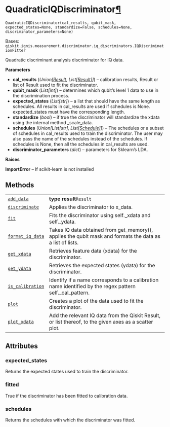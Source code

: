 # QuadraticIQDiscriminator[¶](#quadraticiqdiscriminator "Permalink to this headline")

<span id="undefined" />

`QuadraticIQDiscriminator(cal_results, qubit_mask, expected_states=None, standardize=False, schedules=None, discriminator_parameters=None)`

Bases: `qiskit.ignis.measurement.discriminator.iq_discriminators.IQDiscriminationFitter`

Quadratic discriminant analysis discriminator for IQ data.

**Parameters**

*   **cal\_results** (*Union\[*[*Result*](qiskit.result.Result#qiskit.result.Result "qiskit.result.Result")*, List\[*[*Result*](qiskit.result.Result#qiskit.result.Result "qiskit.result.Result")*]]*) – calibration results, Result or list of Result used to fit the discriminator.
*   **qubit\_mask** (*List\[int]*) – determines which qubit’s level 1 data to use in the discrimination process.
*   **expected\_states** (*List\[str]*) – a list that should have the same length as schedules. All results in cal\_results are used if schedules is None. expected\_states must have the corresponding length.
*   **standardize** (*bool*) – if true the discriminator will standardize the xdata using the internal method \_scale\_data.
*   **schedules** (*Union\[List\[str], List\[*[*Schedule*](qiskit.pulse.Schedule#qiskit.pulse.Schedule "qiskit.pulse.Schedule")*]]*) – The schedules or a subset of schedules in cal\_results used to train the discriminator. The user may also pass the name of the schedules instead of the schedules. If schedules is None, then all the schedules in cal\_results are used.
*   **discriminator\_parameters** (*dict*) – parameters for Sklearn’s LDA.

**Raises**

**ImportError** – If scikit-learn is not installed

## Methods

|                                                                                                                                                                                                                          |                                                                                                            |
| ------------------------------------------------------------------------------------------------------------------------------------------------------------------------------------------------------------------------ | ---------------------------------------------------------------------------------------------------------- |
| [`add_data`](qiskit.ignis.measurement.QuadraticIQDiscriminator.add_data#qiskit.ignis.measurement.QuadraticIQDiscriminator.add_data "qiskit.ignis.measurement.QuadraticIQDiscriminator.add_data")                         | **type result**`Result`                                                                                    |
| [`discriminate`](qiskit.ignis.measurement.QuadraticIQDiscriminator.discriminate#qiskit.ignis.measurement.QuadraticIQDiscriminator.discriminate "qiskit.ignis.measurement.QuadraticIQDiscriminator.discriminate")         | Applies the discriminator to x\_data.                                                                      |
| [`fit`](qiskit.ignis.measurement.QuadraticIQDiscriminator.fit#qiskit.ignis.measurement.QuadraticIQDiscriminator.fit "qiskit.ignis.measurement.QuadraticIQDiscriminator.fit")                                             | Fits the discriminator using self.\_xdata and self.\_ydata.                                                |
| [`format_iq_data`](qiskit.ignis.measurement.QuadraticIQDiscriminator.format_iq_data#qiskit.ignis.measurement.QuadraticIQDiscriminator.format_iq_data "qiskit.ignis.measurement.QuadraticIQDiscriminator.format_iq_data") | Takes IQ data obtained from get\_memory(), applies the qubit mask and formats the data as a list of lists. |
| [`get_xdata`](qiskit.ignis.measurement.QuadraticIQDiscriminator.get_xdata#qiskit.ignis.measurement.QuadraticIQDiscriminator.get_xdata "qiskit.ignis.measurement.QuadraticIQDiscriminator.get_xdata")                     | Retrieves feature data (xdata) for the discriminator.                                                      |
| [`get_ydata`](qiskit.ignis.measurement.QuadraticIQDiscriminator.get_ydata#qiskit.ignis.measurement.QuadraticIQDiscriminator.get_ydata "qiskit.ignis.measurement.QuadraticIQDiscriminator.get_ydata")                     | Retrieves the expected states (ydata) for the discriminator.                                               |
| [`is_calibration`](qiskit.ignis.measurement.QuadraticIQDiscriminator.is_calibration#qiskit.ignis.measurement.QuadraticIQDiscriminator.is_calibration "qiskit.ignis.measurement.QuadraticIQDiscriminator.is_calibration") | Identify if a name corresponds to a calibration name identified by the regex pattern self.\_cal\_pattern.  |
| [`plot`](qiskit.ignis.measurement.QuadraticIQDiscriminator.plot#qiskit.ignis.measurement.QuadraticIQDiscriminator.plot "qiskit.ignis.measurement.QuadraticIQDiscriminator.plot")                                         | Creates a plot of the data used to fit the discriminator.                                                  |
| [`plot_xdata`](qiskit.ignis.measurement.QuadraticIQDiscriminator.plot_xdata#qiskit.ignis.measurement.QuadraticIQDiscriminator.plot_xdata "qiskit.ignis.measurement.QuadraticIQDiscriminator.plot_xdata")                 | Add the relevant IQ data from the Qiskit Result, or list thereof, to the given axes as a scatter plot.     |

## Attributes

<span id="undefined" />

### expected\_states

Returns the expected states used to train the discriminator.

<span id="undefined" />

### fitted

True if the discriminator has been fitted to calibration data.

<span id="undefined" />

### schedules

Returns the schedules with which the discriminator was fitted.
